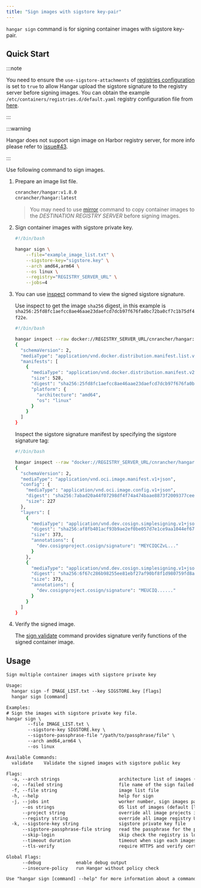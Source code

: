```yaml
---
title: "Sign images with sigstore key-pair"
---
```


`hangar sign` command is for signing container images with sigstore key-pair.

## Quick Start

:::note

You need to ensure the `use-sigstore-attachments` of  [registries configuration](https://github.com/containers/image/blob/main/docs/containers-registries.d.5.md#individual-configuration-sections) is set to `true` to allow Hangar upload the sigstore signature to the registry server before signing images. You can obtain the example `/etc/containers/registries.d/default.yaml` registry configuration file from [here](https://github.com/cnrancher/hangar/blob/main/package/registries.d/default.yaml).

:::

:::warning

Hangar does not support sign image on Harbor registry server, for more info please refer to [issue#43](https://github.com/cnrancher/hangar/issues/43).

:::

Use following command to sign images.

1. Prepare an image list file.

    ```txt title="example_image_list.txt"
    cnrancher/hangar:v1.8.0
    cnrancher/hangar:latest
    ```

    > You may need to use [mirror](/docs/v1.8/mirror/mirror) command to copy container images to the *DESTINATION REGISTRY SERVER* before signing images.

1. Sign container images with sigstore private key.

    ```bash
    #!/bin/bash

    hangar sign \
        --file="example_image_list.txt" \
        --sigstore-key="sigstore.key" \
        --arch amd64,arm64 \
        --os linux \
        --registry="REGISTRY_SERVER_URL" \
        --jobs=4
    ```

1. You can use [inspect](/docs/v1.8/advanced/inspect/) command to view the signed sigstore signature.

    Use inspect to get the image `sha256` digest, in this example is `sha256:25fd8fc1aefcc8ae46aae23daefcd7dcb97f676fa0bc72ba0cf7c1b75df4f22e`.

    ```bash
    #!/bin/bash

    hangar inspect --raw docker://REGISTRY_SERVER_URL/cnrancher/hangar:latest
    {
      "schemaVersion": 2,
      "mediaType": "application/vnd.docker.distribution.manifest.list.v2+json",
      "manifests": [
        {
          "mediaType": "application/vnd.docker.distribution.manifest.v2+json",
          "size": 528,
          "digest": "sha256:25fd8fc1aefcc8ae46aae23daefcd7dcb97f676fa0bc72ba0cf7c1b75df4f22e",
          "platform": {
            "architecture": "amd64",
            "os": "linux"
          }
        }
      ]
    }
    ```

    Inspect the sigstore signature manifest by specifying the sigstore signature tag:

    ```bash
    #!/bin/bash

    hangar inspect --raw "docker://REGISTRY_SERVER_URL/cnrancher/hangar:sha256-25fd8fc1aefcc8ae46aae23daefcd7dcb97f676fa0bc72ba0cf7c1b75df4f22e.sig"  | jq
    {
      "schemaVersion": 2,
      "mediaType": "application/vnd.oci.image.manifest.v1+json",
      "config": {
        "mediaType": "application/vnd.oci.image.config.v1+json",
        "digest": "sha256:7abad20a44f07298df4f74a474baae8873f2009377cee2b468cf1dbad8275a31",
        "size": 227
      },
      "layers": [
        {
          "mediaType": "application/vnd.dev.cosign.simplesigning.v1+json",
          "digest": "sha256:af8fb401acf93b9ae2ef0be057d7e1ce9aa1044ef6744877aa16d693dc170c7e",
          "size": 373,
          "annotations": {
            "dev.cosignproject.cosign/signature": "MEYCIQCZvL..."
          }
        },
        {
          "mediaType": "application/vnd.dev.cosign.simplesigning.v1+json",
          "digest": "sha256:6f67c286b98255ee81ebf27af90bf8f1d980759fd8a64c7750cbb3d7d682c1d4",
          "size": 373,
          "annotations": {
            "dev.cosignproject.cosign/signature": "MEUCIQ......"
          }
        }
      ]
    }
    ```

1. Verify the signed image.

    The [sign validate](/docs/v1.8/sign/validate) command provides signature verify functions of the signed container image.

## Usage

```txt title="hangar sign --help"
Sign multiple container images with sigstore private key

Usage:
  hangar sign -f IMAGE_LIST.txt --key SIGSTORE.key [flags]
  hangar sign [command]

Examples:
# Sign the images with sigstore private key file.
hangar sign \
        --file IMAGE_LIST.txt \
        --sigstore-key SIGSTORE.key \
        --sigstore-passphrase-file "/path/to/passphrase/file" \
        --arch amd64,arm64 \
        --os linux

Available Commands:
  validate    Validate the signed images with sigstore public key

Flags:
  -a, --arch strings                      architecture list of images (default [amd64,arm64])
  -o, --failed string                     file name of the sign failed image list (default "sign-failed.txt")
  -f, --file string                       image list file
  -h, --help                              help for sign
  -j, --jobs int                          worker number, sign images parallelly (1-20) (default 1)
      --os strings                        OS list of images (default [linux])
      --project string                    override all image projects in image list
      --registry string                   override all image registry URL in image list
  -k, --sigstore-key string               sigstore private key file
      --sigstore-passphrase-file string   read the passphrase for the private key from file
      --skip-login                        skip check the registry is logged in (used in shell script)
      --timeout duration                  timeout when sign each images (default 10m0s)
      --tls-verify                        require HTTPS and verify certificates

Global Flags:
      --debug             enable debug output
      --insecure-policy   run Hangar without policy check

Use "hangar sign [command] --help" for more information about a command.
```
